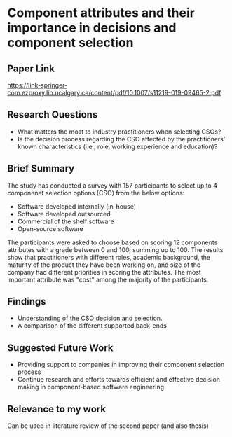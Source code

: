 # Component attributes and their importance in decisions and component selection
## Paper Link

https://link-springer-com.ezproxy.lib.ucalgary.ca/content/pdf/10.1007/s11219-019-09465-2.pdf

## Research Questions

- What matters the most to industry practitioners when selecting CSOs?
- Is the decision process regarding the CSO affected by the practitioners’ known characteristics (i.e., role, working experience and education)?

## Brief Summary

The study has conducted a survey with 157 participants to select up to 4 componenet selection options (CSO) from the below options:

- Software developed internally (in-house)
- Software developed outsourced
- Commercial of the shelf software
- Open-source software

The participants were asked to choose based on scoring 12 components attributes with a grade between 0 and 100, summing up to 100. The results show that practitioners with different roles, academic background, the maturity of the product they have been working on, and size of the company had different priorities in scoring the attributes. The most important attribute was "cost" among the majority of the participants.

## Findings

-  Understanding of the CSO decision and selection.
-  A comparison of the different supported back-ends
  
## Suggested Future Work

- Providing support to companies in improving their component selection process
- Continue research and efforts towards efficient and effective decision making in component-based software engineering
  
## Relevance to my work

Can be used in literature review of the second paper (and also thesis)

